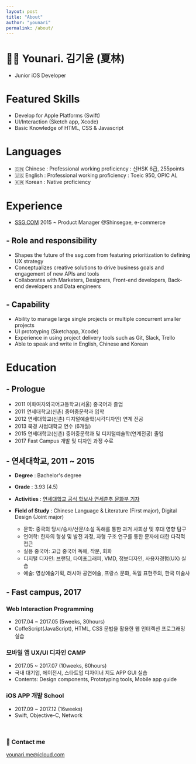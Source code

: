 ```yaml
---
layout: post
title: "About"
author: "younari"
permalink: /about/
---
```


# 👧🏻 Younari. 김기윤 (夏林)

- Junior iOS Developer <br>

# Featured Skills
- Develop for Apple Platforms (Swift)
- UI/Interaction (Sketch app, Xcode)
- Basic Knowledge of HTML, CSS & Javascript

# Languages
- 🇨🇳 Chinese : Professional working proficiency : 신HSK 6급, 255points
- 🇺🇸 English : Professional working proficiency : Toeic 950, OPIC AL
- 🇰🇷 Korean : Native proficiency


# Experience
- [SSG.COM](http://www.ssg.com) 2015 ~ Product Manager @Shinsegae, e-commerce 

## - Role and responsibility
- Shapes the future of the ssg.com from featuring prioritization to defining UX strategy
- Conceptualizes creative solutions to drive business goals and engagement of new APIs and tools
- Collaborates with Marketers, Designers, Front-end developers, Back-end developers and Data engineers

## - Capability
- Ability to manage large single projects or multiple concurrent smaller projects
- UI prototyping (Sketchapp, Xcode)
- Experience in using project delivery tools such as Git, Slack, Trello
- Able to speak and write in English, Chinese and Korean


# Education
## - Prologue
- 2011 이화여자외국어고등학교(서울) 중국어과 졸업
- 2011 연세대학교(신촌) 중어중문학과 입학
- 2012 연세대학교(신촌) 디지털예술학(시각디자인) 연계 전공
- 2013 북경 사범대학교 연수 (6개월)
- 2015 연세대학교(신촌) 중어중문학과 및 디지털예술학(연계전공) 졸업
- 2017 Fast Campus 개발 및 디자인 과정 수료

## - 연세대학교, 2011 ~ 2015
- **Degree** : Bachelor's degree
- **Grade** : 3.93 (4.5)
- **Activities** : [연세대학교 공식 학보사 연세춘추 문화부 기자](http://chunchu.yonsei.ac.kr) 
- **Field of Study** : Chinese Language & Literature (First major), Digital Design (Joint major)

	- 문학: 중국의 당시/송사/산문/소설 독해를 통한 과거 사회상 및 후대 영향 탐구
	- 언어학: 한자의 형성 및 발전 과정, 자형 구조 연구를 통한 문자에 대한 다각적 접근
	- 실용 중국어: 고급 중국어 독해, 작문, 회화
	- 디지털 디자인: 브랜딩, 타이포그래피, VMD, 정보디자인, 사용자경험(UX) 실습
	- 예술: 영상예술기획, 러시아 공연예술, 프랑스 문화, 독일 표현주의, 한국 미술사




## - Fast campus, 2017
### **Web Interaction Programming** 
- 2017.04 ~ 2017.05 (5weeks, 30hours) 
- CoffeScript(JavaScript), HTML, CSS 문법을 활용한 웹 인터렉션 프로그래밍 실습

### **모바일 앱 UX/UI 디자인 CAMP**
- 2017.05 ~ 2017.07 (10weeks, 60hours)
- 국내 대기업, 에이전시, 스타트업 디자이너 지도 APP GUI 실습
- Contents: Design components, Prototyping tools, Mobile app guide 

### **iOS APP 개발 School**
- 2017.09 ~ 2017.12 (16weeks)
- Swift, Objective-C, Network
   



<br>

### 💌 Contact me

[younari.me@icloud.com](mailto:younari.me@icloud.com)
